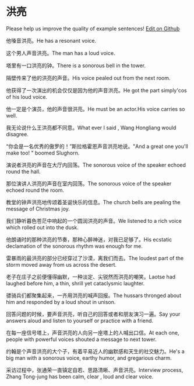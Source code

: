 # 洪亮

Please help us improve the quality of example sentences! [Edit on Github](https://github.com/jiyushe/jiyu-example-sentence-source/blob/main/chinese/hongliang_1.md)

<p><span class="chinese">他嗓音洪亮。</span><span class="english">He has a resonant voice.</span></p>

<p><span class="chinese">这个男人声音洪亮。</span><span class="english">The man has a loud voice.</span></p>

<p><span class="chinese">塔里有一口洪亮的钟。</span><span class="english">There is a sonorous bell in the tower.</span></p>

<p><span class="chinese">隔壁传来了他的洪亮的声音。</span><span class="english">His voice pealed out from the next room.</span></p>

<p><span class="chinese">他获得了一次演出的机会仅仅是因为他的声音洪亮。</span><span class="english">He got the part simply'cos of his loud voice.</span></p>

<p><span class="chinese">他一定是个演员，他的声音很洪亮。</span><span class="english">He must be an actor.His voice carries so well.</span></p>

<p><span class="chinese">我无论说什么王洪亮都不同意。</span><span class="english">What ever I said , Wang Hongliang would disagree.</span></p>

<p><span class="chinese">“你会是一名优秀的傲罗的！”斯拉格霍恩声音洪亮地说。</span><span class="english">"And a great one you'll make too! " boomed Slughorn.</span></p>

<p><span class="chinese">演说者洪亮的声音在大厅内回荡。</span><span class="english">The sonorous voice of the speaker echoed round the hall.</span></p>

<p><span class="chinese">那位演讲人洪亮的声音在室内回荡。</span><span class="english">The sonorous voice of the speaker echoed round the room.</span></p>

<p><span class="chinese">教堂的钟声洪亮地传颂着圣诞快乐的信息。</span><span class="english">The church bells are pealing the message of Christmas joy.</span></p>

<p><span class="chinese">我们静听暮色苍茫中响起的一个圆润洪亮的声音。</span><span class="english">We listened to a rich voice which rolled out into the dusk.</span></p>

<p><span class="chinese">他朗诵时的那种洪亮的节奏，那种心醉神迷，对我已足够了。</span><span class="english">His ecstatic declamation of the sonorous rhythm was enough for me.</span></p>

<p><span class="chinese">雷暴雨的最洪亮的部分已经穿过了沙漠，离我们而去。</span><span class="english">The loudest part of the storm moved away from us across the desert.</span></p>

<p><span class="chinese">老子在庄子之前便懂得幽默，一种淡定、尖锐然而洪亮的嘲笑。</span><span class="english">Laotse had laughed before him, a thin, shrill yet cataclysmic laughter.</span></p>

<p><span class="chinese">骠骑兵们都聚集起来，一齐用洪亮的喊声回报。</span><span class="english">The hussars thronged about him and responded by a loud shout in unison.</span></p>

<p><span class="chinese">回答问题的时候，要声音洪亮，听自己的回答或者和朋友演习一遍。</span><span class="english">Say your answers aloud and listen to yourself or practice with a friend.</span></p>

<p><span class="chinese">在每一座信号塔上，声音洪亮的人向另一座塔上的人喊出口信。</span><span class="english">At each one, people with powerful voices shouted a message to next tower.</span></p>

<p><span class="chinese">约翰是个声音洪亮的大个子，有着平易近人的幽默感和天生的社交魅力。</span><span class="english">He's a big man with a sonorous voice, earthy humor, and gregarious charm.</span></p>

<p><span class="chinese">采访过程中，张通荣一直镇定自若、思路清晰、声音洪亮。</span><span class="english">Interview process, Zhang Tong-jung has been calm, clear , loud and clear voice.</span></p>

